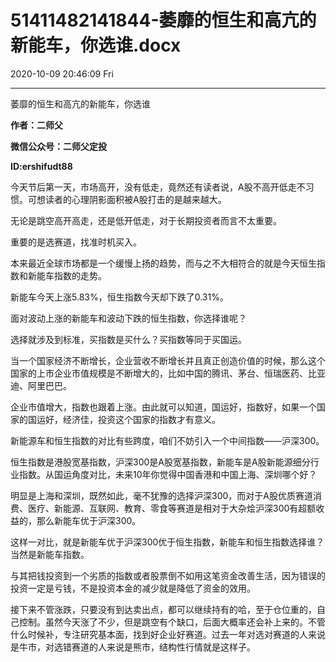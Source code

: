# 51411482141844-萎靡的恒生和高亢的新能车，你选谁.docx

2020-10-09 20:46:09 Fri

----

萎靡的恒生和高亢的新能车，你选谁

__作者：二师父__

__微信公众号：二师父定投__

__ID:ershifudt88__

今天节后第一天，市场高开，没有低走，竟然还有读者说，A股不高开低走不习惯。可想读者的心理阴影面积被A股打击的是越来越大。

无论是跳空高开高走，还是低开低走，对于长期投资者而言不太重要。

重要的是选赛道，找准时机买入。

本来最近全球市场都是一个缓慢上扬的趋势，而与之不大相符合的就是今天恒生指数和新能车指数的走势。

新能车今天上涨5\.83%，恒生指数今天却下跌了0\.31%。

面对波动上涨的新能车和波动下跌的恒生指数，你选择谁呢？

选择就涉及到标准，买指数是买什么？买指数等同于买国运。

当一个国家经济不断增长，企业营收不断增长并且真正创造价值的时候，那么这个国家的上市企业市值规模是不断增大的，比如中国的腾讯、茅台、恒瑞医药、比亚迪、阿里巴巴。

企业市值增大，指数也跟着上涨。由此就可以知道，国运好，指数好，如果一个国家的国运好，经济佳，投资这个国家的指数才有意义。

新能源车和恒生指数的对比有些跨度，咱们不妨引入一个中间指数——沪深300。

恒生指数是港股宽基指数，沪深300是A股宽基指数，新能车是A股新能源细分行业指数。从国运角度对比，未来10年你觉得中国香港和中国上海、深圳哪个好？

明显是上海和深圳，既然如此，毫不犹豫的选择沪深300，而对于A股优质赛道消费、医疗、新能源、互联网、教育、零食等赛道是相对于大杂烩沪深300有超额收益的，那么新能车优于沪深300。

这样一对比，就是新能车优于沪深300优于恒生指数，新能车和恒生指数选择谁？当然是新能车指数。

与其把钱投资到一个劣质的指数或者股票倒不如用这笔资金改善生活，因为错误的投资一定是亏钱，不是投资本金的减少就是降低了资金的效用。

接下来不管涨跌，只要没有到达卖出点，都可以继续持有的哈，至于仓位重的，自己控制。虽然今天涨了不少，但是跳空有个缺口，后面大概率还会补上来的。不管什么时候补，专注研究基本面，找到好企业好赛道。过去一年对选对赛道的人来说是牛市，对选错赛道的人来说是熊市，结构性行情就是这样子。

